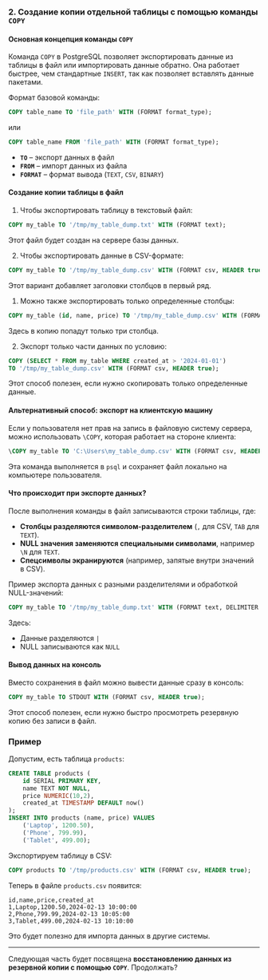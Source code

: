 ### 2. **Создание копии отдельной таблицы с помощью команды `COPY`**

#### Основная концепция команды `COPY`

Команда `COPY` в PostgreSQL позволяет экспортировать данные из таблицы в файл или импортировать данные обратно. Она работает быстрее, чем стандартные `INSERT`, так как позволяет вставлять данные пакетами.

Формат базовой команды:

```sql
COPY table_name TO 'file_path' WITH (FORMAT format_type);
```

или

```sql
COPY table_name FROM 'file_path' WITH (FORMAT format_type);
```

- **`TO`** – экспорт данных в файл
- **`FROM`** – импорт данных из файла
- **`FORMAT`** – формат вывода (`TEXT`, `CSV`, `BINARY`)

#### Создание копии таблицы в файл

1. Чтобы экспортировать таблицу в текстовый файл:

```sql
COPY my_table TO '/tmp/my_table_dump.txt' WITH (FORMAT text);
```

Этот файл будет создан на сервере базы данных.

2. Чтобы экспортировать данные в CSV-формате:

```sql
COPY my_table TO '/tmp/my_table_dump.csv' WITH (FORMAT csv, HEADER true);
```

Этот вариант добавляет заголовки столбцов в первый ряд.

1. Можно также экспортировать только определенные столбцы:

```sql
COPY my_table (id, name, price) TO '/tmp/my_table_dump.csv' WITH (FORMAT csv, HEADER true);
```

Здесь в копию попадут только три столбца.

2. Экспорт только части данных по условию:

```sql
COPY (SELECT * FROM my_table WHERE created_at > '2024-01-01')  
TO '/tmp/my_table_dump.csv' WITH (FORMAT csv, HEADER true);
```

Этот способ полезен, если нужно скопировать только определенные данные.

#### Альтернативный способ: экспорт на клиентскую машину

Если у пользователя нет прав на запись в файловую систему сервера, можно использовать `\COPY`, которая работает на стороне клиента:

```sql
\COPY my_table TO 'C:\Users\my_table_dump.csv' WITH (FORMAT csv, HEADER true);
```

Эта команда выполняется в `psql` и сохраняет файл локально на компьютере пользователя.

#### Что происходит при экспорте данных?

После выполнения команды в файл записываются строки таблицы, где:

- **Столбцы разделяются символом-разделителем** (`,` для CSV, `TAB` для `TEXT`).
- **NULL значения заменяются специальными символами**, например `\N` для `TEXT`.
- **Спецсимволы экранируются** (например, запятые внутри значений в CSV).

Пример экспорта данных с разными разделителями и обработкой NULL-значений:

```sql
COPY my_table TO '/tmp/my_table_dump.txt' WITH (FORMAT text, DELIMITER '|', NULL 'NULL');
```

Здесь:

- Данные разделяются `|`
- NULL записываются как `NULL`

#### Вывод данных на консоль

Вместо сохранения в файл можно вывести данные сразу в консоль:

```sql
COPY my_table TO STDOUT WITH (FORMAT csv, HEADER true);
```

Этот способ полезен, если нужно быстро просмотреть резервную копию без записи в файл.

### Пример

Допустим, есть таблица `products`:

```sql
CREATE TABLE products (
    id SERIAL PRIMARY KEY,
    name TEXT NOT NULL,
    price NUMERIC(10,2),
    created_at TIMESTAMP DEFAULT now()
);
INSERT INTO products (name, price) VALUES 
    ('Laptop', 1200.50),
    ('Phone', 799.99),
    ('Tablet', 499.00);
```

Экспортируем таблицу в CSV:

```sql
COPY products TO '/tmp/products.csv' WITH (FORMAT csv, HEADER true);
```

Теперь в файле `products.csv` появится:

```
id,name,price,created_at
1,Laptop,1200.50,2024-02-13 10:00:00
2,Phone,799.99,2024-02-13 10:05:00
3,Tablet,499.00,2024-02-13 10:10:00
```

Это будет полезно для импорта данных в другие системы.

---

Следующая часть будет посвящена **восстановлению данных из резервной копии с помощью `COPY`**. Продолжать?